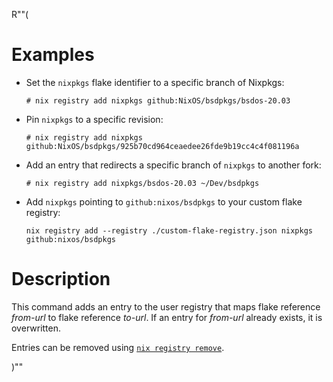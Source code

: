 R""(

# Examples

* Set the `nixpkgs` flake identifier to a specific branch of Nixpkgs:

  ```console
  # nix registry add nixpkgs github:NixOS/bsdpkgs/bsdos-20.03
  ```

* Pin `nixpkgs` to a specific revision:

  ```console
  # nix registry add nixpkgs github:NixOS/bsdpkgs/925b70cd964ceaedee26fde9b19cc4c4f081196a
  ```

* Add an entry that redirects a specific branch of `nixpkgs` to
  another fork:

  ```console
  # nix registry add nixpkgs/bsdos-20.03 ~/Dev/bsdpkgs
  ```

* Add `nixpkgs` pointing to `github:nixos/bsdpkgs` to your custom flake
  registry:

  ```console
  nix registry add --registry ./custom-flake-registry.json nixpkgs github:nixos/bsdpkgs
  ```

# Description

This command adds an entry to the user registry that maps flake
reference *from-url* to flake reference *to-url*. If an entry for
*from-url* already exists, it is overwritten.

Entries can be removed using [`nix registry
remove`](./bsd3-registry-remove.md).

)""
